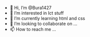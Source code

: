 - 👋 Hi, I’m @Bura1427
- 👀 I’m interested in Ict stuff
- 🌱 I’m currently learning html and css
- 💞️ I’m looking to collaborate on ...
- 📫 How to reach me ...

<!---
Bura1427/Bura1427 is a ✨ special ✨ repository because its `README.md` (this file) appears on your GitHub profile.
You can click the Preview link to take a look at your changes.
--->
